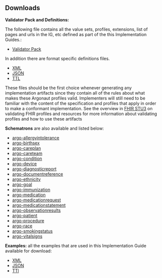 ## Downloads

**Validator Pack and Definitions:**

The following file contains all the value sets, profiles, extensions, list of pages and urls in the IG, etc defined as part of the this Implementation Guides.:

- [Validator Pack](validator.pack)

In addition there are format specific definitions files.
- [XML](definitions.xml.zip)
- [JSON](definitions.json.zip)
- [TTL](definitions.ttl.zip)

These files should be the first choice whenever generating any implementation artifacts since they contain all of the rules about what makes these Argonaut profiles valid. Implementers will still need to be familiar with the content of the specification and profiles that apply in order to make a conformant implementation.  See the overview in [FHIR STU3](http://build.fhir.org/validation.html) on validating FHIR profiles and resources for more information about validating profiles and how to use these artifacts

**Schematrons** are also available and listed below:


- [argo-allergyintolerance](argo-allergyintolerance.sch)
- [argo-birthsex](argo-birthsex.sch)
- [argo-careplan](argo-careplan.sch)
- [argo-careteam](argo-careteam.sch)
- [argo-condition](argo-condition.sch)
- [argo-device](argo-device.sch)
- [argo-diagnosticreport](argo-diagnosticreport.sch)
- [argo-documentreference](argo-documentreference.sch)
- [argo-ethnicity](argo-ethnicity.sch)
- [argo-goal](argo-goal.sch)
- [argo-immunization](argo-immunization.sch)
- [argo-medication](argo-medication.sch)
- [argo-medicationrequest](argo-medicationrequest.sch)
- [argo-medicationstatement](argo-medicationstatement.sch)
- [argo-observationresults](argo-observationresults.sch)
- [argo-patient](argo-patient.sch)
- [argo-procedure](argo-procedure.sch)
- [argo-race](argo-race.sch)
- [argo-smokingstatus](argo-smokingstatus.sch)
- [argo-vitalsigns](argo-vitalsigns.sch)

**Examples:** all the examples that are used in this Implementation Guide available for download:

- [XML](examples.xml.zip)
- [JSON](examples.json.zip)
- [TTl](examples.ttl.zip)

